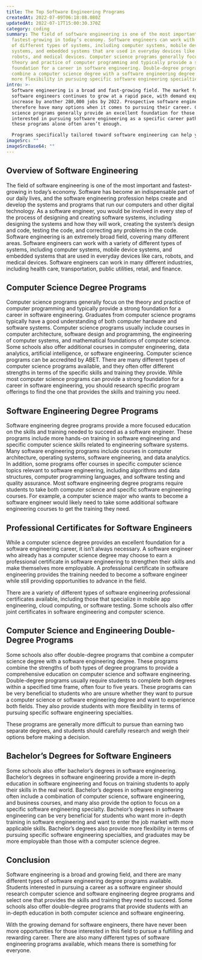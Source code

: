 ```yaml
---
title: The Top Software Engineering Programs
createdAt: 2022-07-09T06:18:08.080Z
updatedAt: 2022-07-17T15:00:30.370Z
category: coding
summary: The field of software engineering is one of the most important and
  fastest-growing in today’s economy. Software engineers can work with a variety
  of different types of systems, including computer systems, mobile device
  systems, and embedded systems that are used in everyday devices like cars,
  robots, and medical devices. Computer science programs generally focus on the
  theory and practice of computer programming and typically provide a strong
  foundation for a career in software engineering. Double-degree programs that
  combine a computer science degree with a software engineering degree offer
  more flexibility in pursuing specific software engineering specialties.
intro: >-
  Software engineering is a broad and fast-growing field. The market for
  software engineers continues to grow at a rapid pace, with demand expected to
  increase by another 280,000 jobs by 2022. Prospective software engineers
  therefore have many options when it comes to pursuing their career. Computer
  science programs generally provide an excellent foundation for those
  interested in pursuing software engineering as a specific career path, but
  these programs alone often aren’t enough.

  Programs specifically tailored toward software engineering can help you gain the skills and training you need to succeed in this field. There are many different types of software engineer positions available today, from front end development to data mining and artificial intelligence (AI). These are some of the top software engineering programs available.
imageSrc: ""
imageSrcBase64: ""
---
```


## Overview of Software Engineering

The field of software engineering is one of the most important and fastest-growing in today’s economy. Software has become an indispensable part of our daily lives, and the software engineering profession helps create and develop the systems and programs that run our computers and other digital technology. As a software engineer, you would be involved in every step of the process of designing and creating software systems, including designing the systems and how they will work, creating the system’s design and code, testing the code, and correcting any problems in the code. Software engineering is an extremely broad field, covering many different areas. Software engineers can work with a variety of different types of systems, including computer systems, mobile device systems, and embedded systems that are used in everyday devices like cars, robots, and medical devices. Software engineers can work in many different industries, including health care, transportation, public utilities, retail, and finance.

## Computer Science Degree Programs

Computer science programs generally focus on the theory and practice of computer programming and typically provide a strong foundation for a career in software engineering. Graduates from computer science programs typically have a good understanding of both computer hardware and software systems. Computer science programs usually include courses in computer architecture, software design and programming, the engineering of computer systems, and mathematical foundations of computer science. Some schools also offer additional courses in computer engineering, data analytics, artificial intelligence, or software engineering. Computer science programs can be accredited by ABET. 
There are many different types of computer science programs available, and they often offer different strengths in terms of the specific skills and training they provide. While most computer science programs can provide a strong foundation for a career in software engineering, you should research specific program offerings to find the one that provides the skills and training you need.

## Software Engineering Degree Programs

Software engineering degree programs provide a more focused education on the skills and training needed to succeed as a software engineer. These programs include more hands-on training in software engineering and specific computer science skills related to engineering software systems. Many software engineering programs include courses in computer architecture, operating systems, software engineering, and data analytics. In addition, some programs offer courses in specific computer science topics relevant to software engineering, including algorithms and data structures, computer programming languages, and software testing and quality assurance.
Most software engineering degree programs require students to take both computer science and specific software engineering courses. For example, a computer science major who wants to become a software engineer would likely need to take some additional software engineering courses to get the training they need.

## Professional Certificates for Software Engineers

While a computer science degree provides an excellent foundation for a software engineering career, it isn’t always necessary. A software engineer who already has a computer science degree may choose to earn a professional certificate in software engineering to strengthen their skills and make themselves more employable. A professional certificate in software engineering provides the training needed to become a software engineer while still providing opportunities to advance in the field.

There are a variety of different types of software engineering professional certificates available, including those that specialize in mobile app engineering, cloud computing, or software testing. Some schools also offer joint certificates in software engineering and computer science.

## Computer Science and Engineering Double-Degree Programs

Some schools also offer double-degree programs that combine a computer science degree with a software engineering degree. These programs combine the strengths of both types of degree programs to provide a comprehensive education on computer science and software engineering. Double-degree programs usually require students to complete both degrees within a specified time frame, often four to five years.
These programs can be very beneficial to students who are unsure whether they want to pursue a computer science or software engineering degree and want to experience both fields. They also provide students with more flexibility in terms of pursuing specific software engineering specialties.

These programs are generally more difficult to pursue than earning two separate degrees, and students should carefully research and weigh their options before making a decision.

## Bachelor’s Degrees for Software Engineers

Some schools also offer bachelor’s degrees in software engineering. Bachelor’s degrees in software engineering provide a more in-depth education in software engineering and focus on training students to apply their skills in the real world. Bachelor’s degrees in software engineering often include a combination of computer science, software engineering, and business courses, and many also provide the option to focus on a specific software engineering specialty.
Bachelor’s degrees in software engineering can be very beneficial for students who want more in-depth training in software engineering and want to enter the job market with more applicable skills. Bachelor’s degrees also provide more flexibility in terms of pursuing specific software engineering specialties, and graduates may be more employable than those with a computer science degree.

## Conclusion

Software engineering is a broad and growing field, and there are many different types of software engineering degree programs available. Students interested in pursuing a career as a software engineer should research computer science and software engineering degree programs and select one that provides the skills and training they need to succeed. Some schools also offer double-degree programs that provide students with an in-depth education in both computer science and software engineering. 

With the growing demand for software engineers, there have never been more opportunities for those interested in this field to pursue a fulfilling and rewarding career. There are also many different types of software engineering programs available, which means there is something for everyone.
